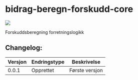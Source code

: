 # bidrag-beregn-forskudd-core

![](https://github.com/navikt/bidrag-beregn-forskudd-core/workflows/maven%20deploy/badge.svg)

Forskuddsberegning forretningslogikk

## Changelog:

Versjon | Endringstype      | Beskrivelse
--------|-------------------|------------
0.0.1   |  Opprettet        | Første versjon
